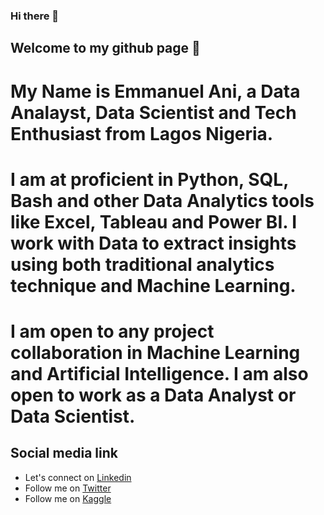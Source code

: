 ### Hi there 👋

## Welcome to my github page 🙂

# My Name is Emmanuel Ani, a Data Analayst, Data Scientist and Tech Enthusiast from Lagos Nigeria. 

# I am at proficient in Python, SQL, Bash and other Data Analytics tools like Excel, Tableau and Power BI. I work with Data to extract insights using both traditional analytics technique and Machine Learning.

# I am open to any project collaboration in Machine Learning and Artificial Intelligence. I am also open to work as a Data Analyst or Data Scientist.

## Social media link
* Let's connect on [Linkedin](https://www.linkedin.com/in/emmanuel-ani-b2b680202)
* Follow me on [Twitter](https://twitter.com/emmanuelani_)
* Follow me on [Kaggle](https://www.kaggle.com/emmanuelani)
